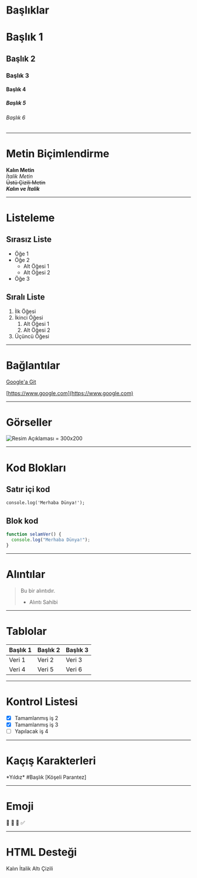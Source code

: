 # Başlıklar

# Başlık 1

## Başlık 2

### Başlık 3

#### Başlık 4

##### Başlık 5

###### Başlık 6

---

# Metin Biçimlendirme

**Kalın Metin**\
*İtalik Metin*\
~~Üstü Çizili Metin~~\
***Kalın ve İtalik***

---

# Listeleme

## Sırasız Liste

- Öğe 1
- Öğe 2
  - Alt Öğesi 1
  - Alt Öğesi 2
- Öğe 3

## Sıralı Liste

1. İlk Öğesi
2. İkinci Öğesi
   1. Alt Öğesi 1
   2. Alt Öğesi 2
3. Üçüncü Öğesi

---

# Bağlantılar

[Google'a Git](https://www.google.com)

[https://www.google.com](https://www.google.com)

---

# Görseller
![Resim Açıklaması = 300x200](https://www.osmanbeyhan.com/assets/osmanbeyhan-l81R60ZZ.jpg?width=600x&height=600)


---

# Kod Blokları

## Satır içi kod

`console.log('Merhaba Dünya!');`

## Blok kod

```javascript
function selamVer() {
  console.log("Merhaba Dünya!");
}
```

---

# Alıntılar

> Bu bir alıntıdır.
>
> - Alıntı Sahibi

---

# Tablolar

| Başlık 1 | Başlık 2 | Başlık 3 |
| -------- | -------- | -------- |
| Veri 1   | Veri 2   | Veri 3   |
| Veri 4   | Veri 5   | Veri 6   |

---

# Kontrol Listesi

- [x] Tamamlanmış iş 2
- [X] Tamamlanmış iş 3
- [ ] Yapılacak iş 4

---

# Kaçış Karakterleri

\*Yıldız\* #Başlık [Köşeli Parantez]

---

# Emoji

🚀 🌟 🎉 ✅

---

# HTML Desteği

Kalın İtalik Altı Çizili

